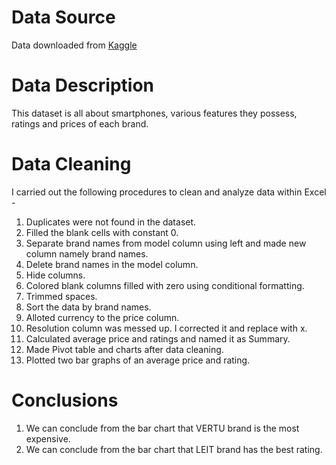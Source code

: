 # Data Source 

Data downloaded from [Kaggle](https://www.kaggle.com/datasets/abdurrahman22224/smartphone-new-data)

# Data Description

This dataset is all about smartphones, various features they possess, ratings and prices of each brand.

# Data Cleaning
I carried out the following procedures to clean and analyze data within Excel -

1.  Duplicates were not found in the dataset.
2.  Filled the blank cells with constant 0.
3.  Separate brand names from model column using left and made new column namely brand names.
4.  Delete brand names in the model column.
5.  Hide columns.
6.  Colored blank columns filled with zero using conditional formatting.
7.  Trimmed spaces.
8.  Sort the data by brand names.
9.  Alloted currency to the price column.
10. Resolution column was messed up. I corrected it and replace with x.
11. Calculated average price and ratings and named it as Summary.
12. Made Pivot table and charts after data cleaning.
13. Plotted two bar graphs of an average price and rating.

# Conclusions

1. We can conclude from the bar chart that VERTU brand is the most expensive.
2. We can conclude from the bar chart that LEIT brand has the best rating.
    
